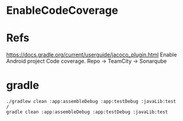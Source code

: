 # EnableCodeCoverage

# Refs
https://docs.gradle.org/current/userguide/jacoco_plugin.html
Enable Android project Code coverage. Repo -> TeamCity -> Sonarqube


# gradle
```
./gradlew clean :app:assembleDebug :app:testDebug :javaLib:test
/
gradle clean :app:assembleDebug :app:testDebug :javaLib:test
```

